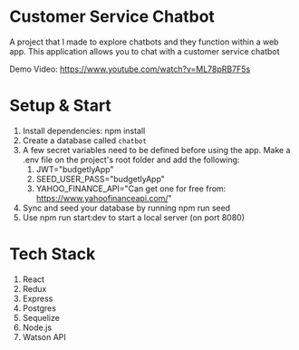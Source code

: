 # Customer Service Chatbot

A project that I made to explore chatbots and they function within a web app. This application allows you to chat with a customer service chatbot

Demo Video: https://www.youtube.com/watch?v=ML78pRB7F5s


# Setup & Start
1. Install dependencies: npm install
2. Create a database called `chatbot`
3. A few secret variables need to be defined before using the app. Make a .env file on the project's root folder and add the following:
    1. JWT="budgetlyApp"
    2. SEED_USER_PASS="budgetlyApp"
    3. YAHOO_FINANCE_API="Can get one for free from: https://www.yahoofinanceapi.com/"
4. Sync and seed your database by running npm run seed
5. Use npm run start:dev to start a local server (on port 8080)


# Tech Stack
1. React
2. Redux
3. Express
4. Postgres
5. Sequelize
6. Node.js
7. Watson API



